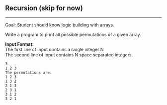 ## Recursion (skip for now)
---
Goal: Student should know logic building with arrays.  

Write a program to print all possible permutations of a given array.

**Input Format**:  
The first line of input contains a single integer N  
The second line of input contains N space separated integers.  

```
3
1 2 3
The permutations are:
1 2 3
1 3 2
2 1 3
2 3 1
3 1 2
3 2 1
```  
